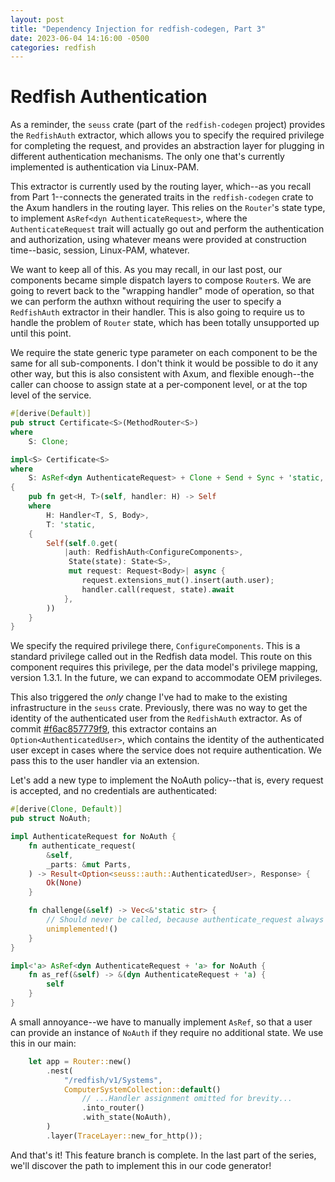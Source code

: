 ```yaml
---
layout: post
title: "Dependency Injection for redfish-codegen, Part 3"
date: 2023-06-04 14:16:00 -0500
categories: redfish
---
```


# Redfish Authentication

As a reminder, the `seuss` crate (part of the `redfish-codegen` project)
provides the `RedfishAuth` extractor, which allows you to specify the required
privilege for completing the request, and provides an abstraction layer for
plugging in different authentication mechanisms. The only one that's currently
implemented is authentication via Linux-PAM.

This extractor is currently used by the routing layer, which--as you recall from
Part 1--connects the generated traits in the `redfish-codegen` crate to the
Axum handlers in the routing layer. This relies on the `Router`'s state type, to
implement `AsRef<dyn AuthenticateRequest>`, where the `AuthenticateRequest`
trait will actually go out and perform the authentication and authorization,
using whatever means were provided at construction time--basic, session,
Linux-PAM, whatever.

We want to keep all of this. As you may recall, in our last post, our components
became simple dispatch layers to compose `Router`s. We are going to revert back
to the "wrapping handler" mode of operation, so that we can perform the authxn
without requiring the user to specify a `RedfishAuth` extractor in their
handler. This is also going to require us to handle the problem of `Router`
state, which has been totally unsupported up until this point.

We require the state generic type parameter on each component to be the same for
all sub-components. I don't think it would be possible to do it any other way,
but this is also consistent with Axum, and flexible enough--the caller can
choose to assign state at a per-component level, or at the top level of the
service.

```rust
#[derive(Default)]
pub struct Certificate<S>(MethodRouter<S>)
where
    S: Clone;

impl<S> Certificate<S>
where
    S: AsRef<dyn AuthenticateRequest> + Clone + Send + Sync + 'static,
{
    pub fn get<H, T>(self, handler: H) -> Self
    where
        H: Handler<T, S, Body>,
        T: 'static,
    {
        Self(self.0.get(
            |auth: RedfishAuth<ConfigureComponents>,
             State(state): State<S>,
             mut request: Request<Body>| async {
                request.extensions_mut().insert(auth.user);
                handler.call(request, state).await
            },
        ))
    }
}
```

We specify the required privilege there, `ConfigureComponents`. This is a
standard privilege called out in the Redfish data model. This route on this
component requires this privilege, per the data model's privilege mapping,
version 1.3.1. In the future, we can expand to accommodate OEM privileges.

This also triggered the _only_ change I've had to make to the existing
infrastructure in the `seuss` crate. Previously, there was no way to get the
identity of the authenticated user from the `RedfishAuth` extractor. As of
commit [#f6ac857779f9][1], this extractor contains an
`Option<AuthenticatedUser>`, which contains the identity of the authenticated
user except in cases where the service does not require authentication. We pass
this to the user handler via an extension.

Let's add a new type to implement the NoAuth policy--that is, every request is
accepted, and no credentials are authenticated:

```rust
#[derive(Clone, Default)]
pub struct NoAuth;

impl AuthenticateRequest for NoAuth {
    fn authenticate_request(
        &self,
        _parts: &mut Parts,
    ) -> Result<Option<seuss::auth::AuthenticatedUser>, Response> {
        Ok(None)
    }

    fn challenge(&self) -> Vec<&'static str> {
        // Should never be called, because authenticate_request always returns Ok
        unimplemented!()
    }
}

impl<'a> AsRef<dyn AuthenticateRequest + 'a> for NoAuth {
    fn as_ref(&self) -> &(dyn AuthenticateRequest + 'a) {
        self
    }
}
```

A small annoyance--we have to manually implement `AsRef`, so that a user can
provide an instance of `NoAuth` if they require no additional state. We use this
in our main:

```rust
    let app = Router::new()
        .nest(
            "/redfish/v1/Systems",
            ComputerSystemCollection::default()
                // ...Handler assignment omitted for brevity...
                .into_router()
                .with_state(NoAuth),
        )
        .layer(TraceLayer::new_for_http());
```

And that's it! This feature branch is complete. In the last part of the series,
we'll discover the path to implement this in our code generator!

[1]: https://github.com/AmateurECE/redfish-codegen/commit/f6ac857779f921303ed32239bc2e4fd9098c0df9
